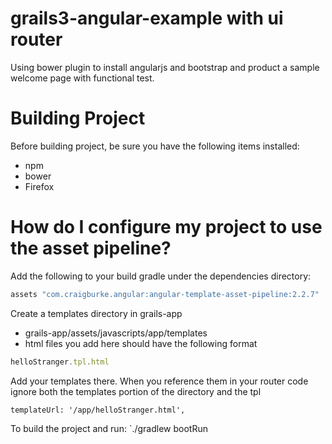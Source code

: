 # grails3-angular-example with ui router
Using bower plugin to install angularjs and bootstrap and product a sample welcome page with functional test.

# Building Project
Before building project, be sure you have the following items installed:
* npm
* bower
* Firefox

# How do I configure my project to use the asset pipeline?
Add the following to your build gradle under the dependencies directory:
   ```javascript
   assets "com.craigburke.angular:angular-template-asset-pipeline:2.2.7"
   ```

Create a templates directory in grails-app 
* grails-app/assets/javascripts/app/templates
* html files you add here should have the following format 
```javascript 
helloStranger.tpl.html
```

Add your templates there. When you reference them in your router code ignore both the templates portion of the directory and the tpl 
```
templateUrl: '/app/helloStranger.html',
```

To build the project and run:
`./gradlew bootRun

